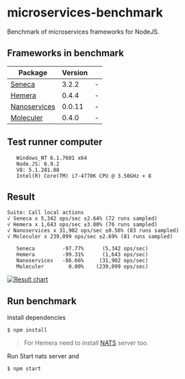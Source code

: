 # microservices-benchmark
Benchmark of microservices frameworks for NodeJS.

## Frameworks in benchmark

| Package | Version |  |
| ------- | ----- | ------- |
| [Seneca](https://github.com/senecajs/seneca) | 3.2.2 | -
| [Hemera](https://github.com/hemerajs/hemera) | 0.4.4 | -
| [Nanoservices](https://github.com/SuperID/nanoservices) | 0.0.11 | -
| [Moleculer](https://github.com/ice-services/moleculer) | 0.4.0 | -

## Test runner computer
```
   Windows_NT 6.1.7601 x64
   Node.JS: 6.9.2
   V8: 5.1.281.88
   Intel(R) Core(TM) i7-4770K CPU @ 3.50GHz × 8
```

## Result
```
Suite: Call local actions
√ Seneca x 5,342 ops/sec ±2.64% (72 runs sampled)
√ Hemera x 1,643 ops/sec ±3.80% (76 runs sampled)
√ Nanoservices x 31,902 ops/sec ±0.56% (83 runs sampled)
√ Moleculer x 239,099 ops/sec ±2.69% (81 runs sampled)

   Seneca         -97.77%      (5,342 ops/sec)
   Hemera         -99.31%      (1,643 ops/sec)
   Nanoservices   -86.66%     (31,902 ops/sec)
   Moleculer        0.00%    (239,099 ops/sec)
```
[![Result chart](https://cloud.highcharts.com/images/utideti/800.png)](http://cloud.highcharts.com/show/utideti)

## Run benchmark
Install dependencies
```
$ npm install
```

> For Hemera need to install [NATS](http://nats.io/) server too.

Run
Start nats server and 
```
$ npm start
```